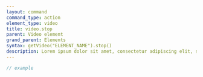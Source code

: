 ```yaml
---
layout: command
command_type: action
element_type: video
title: video.stop
parent: Video element
grand_parent: Elements
syntax: getVideo("ELEMENT_NAME").stop()
description: Lorem ipsum dolor sit amet, consectetur adipiscing elit, sed do eiusmod tempor incididunt ut labore et dolore magna aliqua. Ut enim ad minim veniam, quis nostrud exercitation ullamco laboris nisi ut aliquip ex ea commodo consequat.
---
```


```javascript
// example
```